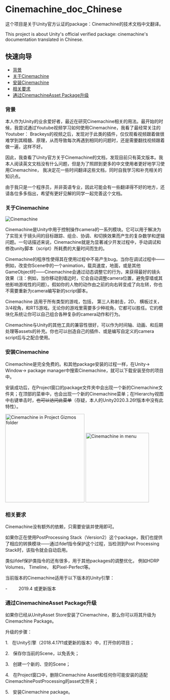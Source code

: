 # Cinemachine_doc_Chinese

这个项目是关于Unity官方认证的package：Cinemachine的技术文档中文翻译。

This project is about Unity's official verified package: cinemachine's documentation translated in Chinese.

## 快速向导
- [背景](#背景)
- [关于Cinemachine](#关于cinemachine)
- [安装Cinemachine](#安装cinemachine)
- [相关要求](#相关要求)
- [通过CinemachineAsset Package升级](#通过cinemachineasset-package升级)


### 背景

本人作为Unity的业余爱好者，最近在研究Cinemachine相关的用法。最开始的时候，我尝试通过Youtube视频学习如何使用Cinemachine，我看了最经常关注的Youtuber： Brackeys的视频之后，发现对于此类的插件，仅仅观看视频跟着做很难学到其精髓、原理，从而导致每次再遇到相同的问题时，还是需要翻找视频跟着做一遍，这样不好。

因此，我查看了Unity官方关于Cinemachine的文档，发现目前只有英文版本。我本人阅读英文文档没有什么问题，但是为了照顾到更多的中文使用者更好地学习使用Cinemachine， 我决定花一些时间翻译这些文档，同时自我学习和补充相关的知识点。

由于我只是一个程序员，并非英语专业，因此可能会有一些翻译得不好的地方，还请各位多多指出，希望有更好见解的同学一起完善这个文档。



### 关于Cinemachine
![Cinemachine](https://github.com/wcai49/cinemachine_doc_Chinese/blob/main/Figures/Cinemachine_Intro.png)

Cinemachine是Unity中用于控制操作camera的一系列模块。它可以用于解决为了实现关于镜头间的目标跟踪、组合、协调、和切换效果而产生的复杂数学和逻辑问题。一句话描述来说，Cinemachine就是为显著减少开发过程中，手动调试和修改unity脚本（script）所耗费的大量时间而生的。

Cinemachine的程序性使得其在使用过程中不易产生bug。当你在调试过程中——例如，改变你Scene中的一个animation，载具速度，地面，或是其他GameObject时——Cinemachine会通过动态调整它的行为，来获得最好的镜头效果（注：例如，当你移动到墙边时，它会自动调整camera位置，避免穿墙或其他影响游戏性的问题）。假如你的人物的动作由之前的向右转变成了向左转，你也不需要重新为camera编写新的script脚本。

Cinemachine 适用于所有类型的游戏，包括， 第三人称射击，2D， 横板过关，3/4视角，和RTS游戏。无论你的游戏里需要多少种视角，它都可以胜任。它的模块化系统让你可以自己组合各种复杂的camera动作和行为。

Cinemachine与Unity的其他工具的兼容性很好，可以作为时间轴、动画、和后期处理等assets的补充。你也可以创造自己的插件、或是编写自定义的camera script后与之配合使用。



### 安装Cinemachine

Cinemachine是完全免费的。和其他package安装的过程一样，在Unity-> Window-> package manager中搜索Cinemachine，就可以下载安装至你的项目中。



安装成功后，在Project窗口的package文件夹中会出现一个新的Cinemachine文件夹；在顶部的菜单中，也会出现一个新的Cinemachine菜单；在Hierarchy视图中右键单击时，~~也可以访问此菜单~~（存疑，本人的Unity2020.3.26f版本中没有此特性）。

<p>
<img alt="Cinemachine in Project Gizmos folder" src="https://github.com/wcai49/cinemachine_doc_Chinese/blob/main/Figures/project_gizmos_folder.png" width="250" height="280">
<img alt="Cinemachine in menu" src="https://github.com/wcai49/cinemachine_doc_Chinese/blob/main/Figures/Cinemachine_window_menu.png" width="200" height="220" >
</p>

### 相关要求

Cinemachine没有额外的依赖，只需要安装并使用即可。



如果你正在使用PostProcessing Stack（Version2）这个package，我们也提供了相应的转换模块——通过ifdef指令保护这个过程，当检测到Post Processing Stack时，该指令就会自动启用。



类似ifdef保护类指令的还有很多，用于其他packages的调整优化， 例如HDRP Volumes， Timeline， 和Pixel-Perfect等。



当前版本的Cinemachine适用于以下版本的Unity引擎：

-         2019.4 或更新版本



### 通过CinemachineAsset Package升级

如果你已经从UnityAsset Store安装了Cinemachine，那么你可以将其升级为Cinemachine Package。

升级的步骤：

1.   在Unity引擎（2018.4.17f1或更新的版本）中，打开你的项目；

2.   保存你当前的Scene，以免丢失；

3.   创建一个新的、空的Scene；

4.   在Project窗口中，删除Cinemachine Asset和任何你可能安装的适配CinemachinePostProcessing的asset文件夹；

5.   安装Cinemachine package。
